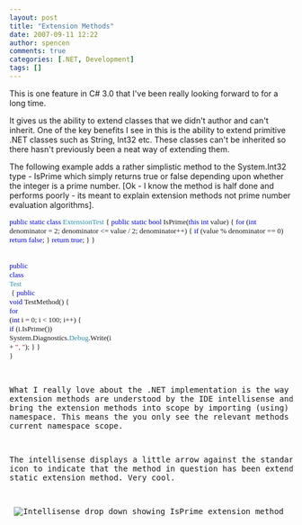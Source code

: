 ```yaml
---
layout: post
title: "Extension Methods"
date: 2007-09-11 12:22
author: spencen
comments: true
categories: [.NET, Development]
tags: []
---
```



This is one feature in C# 3.0 that I've been really looking forward to for a long time.
 

It gives us the ability to extend classes that we didn't author and can't inherit. One of the key benefits I see in this is the ability to extend primitive .NET classes such as String, Int32 etc. These classes can't be inherited so there hasn't previously been a neat way of extending them.
 

The following example adds a rather simplistic method to the System.Int32 type - IsPrime which simply returns true or false depending upon whether the integer is a prime number. [Ok - I know the method is half done and performs poorly - its meant to explain extension methods not prime number evaluation algorithms].


<font face="Verdana" size="2">    <span style="color: rgb(0,0,255)">public</span> <span style="color: rgb(0,0,255)">static</span> <span style="color: rgb(0,0,255)">class</span> </font><font face="Verdana" size="2"><span style="color: rgb(43,145,175)">ExtensionTest
</span>    {
<span style="color: rgb(0,0,255)">public</span> <span style="color: rgb(0,0,255)">static</span> <span style="color: rgb(0,0,255)">bool</span> IsPrime(<span style="color: rgb(0,0,255)">this</span> <span style="color: rgb(0,0,255)">int</span> value)
{
<span style="color: rgb(0,0,255)">for</span> (<span style="color: rgb(0,0,255)">int</span> denominator = 2; denominator &lt;= value / 2; denominator++)
{
<span style="color: rgb(0,0,255)">if</span> (value % denominator == 0)
<span style="color: rgb(0,0,255)">return</span> <span style="color: rgb(0,0,255)">false</span>;
}
<span style="color: rgb(0,0,255)">return</span> <span style="color: rgb(0,0,255)">true</span>;
}
}</font></font></pre><pre class="code"><font face="Verdana" size="2">    <span style="color: rgb(0,0,255)">public</span> <span style="color: rgb(0,0,255)">class</span> </font><font size="2"><font face="Verdana"><span style="color: rgb(43,145,175)">Test
</span>    {
<span style="color: rgb(0,0,255)">public</span> <span style="color: rgb(0,0,255)">void</span> TestMethod()
{
<span style="color: rgb(0,0,255)">for</span> (<span style="color: rgb(0,0,255)">int</span> i = 0; i &lt; 100; i++)
{
<span style="color: rgb(0,0,255)">if</span> (i.IsPrime())
System.Diagnostics.<span style="color: rgb(43,145,175)">Debug</span>.Write(i + <span style="color: rgb(163,21,21)">", "</span>);
}
}
}</font></font>



What I really love about the .NET implementation is the way in which extension methods are understood by the IDE intellisense and how you bring the extension methods into scope by importing (using) the namespace. This means the you only see the relevant methods based on the current namespace scope.



The intellisense displays a little arrow against the standard method icon to indicate that the method in question has been extended by a static extension method. Very cool.



&nbsp;![Intellisense drop down showing IsPrime extension method](/images/Intellisense%20drop%20down%20showing%20IsPrime%20extension%20method_1.png)


